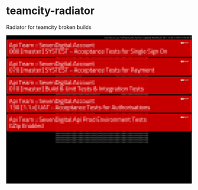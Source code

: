 teamcity-radiator
=================

Radiator for teamcity broken builds

![Screenshot](docs/teamcity-radiator.png?raw=true "Screenshot")
